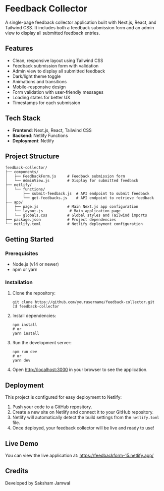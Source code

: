 # Feedback Collector

A single-page feedback collector application built with Next.js, React, and Tailwind CSS. It includes both a feedback submission form and an admin view to display all submitted feedback entries.

## Features

- Clean, responsive layout using Tailwind CSS
- Feedback submission form with validation
- Admin view to display all submitted feedback
- Dark/light theme toggle
- Animations and transitions
- Mobile-responsive design
- Form validation with user-friendly messages
- Loading states for better UX
- Timestamps for each submission

## Tech Stack

- **Frontend**: Next.js, React, Tailwind CSS
- **Backend**: Netlify Functions
- **Deployment**: Netlify

## Project Structure

```
feedback-collector/
├── components/
│   ├── FeedbackForm.js     # Feedback submission form
│   └── AdminView.js        # Display for submitted feedback
├── netlify/
│   └── functions/
│       ├── submit-feedback.js  # API endpoint to submit feedback
│       └── get-feedbacks.js    # API endpoint to retrieve feedback
├── app/
│   ├── page.js             # Main Next.js app configuration
│   └── layout.js            # Main application page
│   └── globals.css         # Global styles and Tailwind imports
├── package.json            # Project dependencies
└── netlify.toml            # Netlify deployment configuration
```

## Getting Started

### Prerequisites

- Node.js (v14 or newer)
- npm or yarn

### Installation

1. Clone the repository:
   ```
   git clone https://github.com/yourusername/feedback-collector.git
   cd feedback-collector
   ```

2. Install dependencies:
   ```
   npm install
   # or
   yarn install
   ```

3. Run the development server:
   ```
   npm run dev
   # or
   yarn dev
   ```

4. Open [http://localhost:3000](http://localhost:3000) in your browser to see the application.

## Deployment

This project is configured for easy deployment to Netlify:

1. Push your code to a GitHub repository.
2. Create a new site on Netlify and connect it to your GitHub repository.
3. Netlify will automatically detect the build settings from the `netlify.toml` file.
4. Once deployed, your feedback collector will be live and ready to use!

## Live Demo

You can view the live application at: https://feedbackform-15.netlify.app/

## Credits

Developed by Saksham Jamwal

